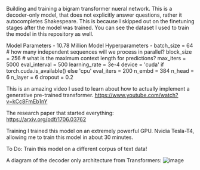 Building and training a bigram transformer nueral network. This is a decoder-only model, that does not explicitly answer questions, rather it autocompletes Shakespeare. This is because I skipped out on the finetuning stages after the model was trained. You can see the dataset I used to train the model in this repository as well.


Model Parameters - 10.78 Million
Model Hyperparameters - 
batch_size = 64 # how many independent sequences will we process in parallel?
block_size = 256 # what is the maximum context length for predictions?
max_iters = 5000
eval_interval = 500
learning_rate = 3e-4
device = 'cuda' if torch.cuda.is_available() else 'cpu'
eval_iters = 200
n_embd = 384
n_head = 6
n_layer = 6
dropout = 0.2

This is an amazing video I used to learn about how to actually implement a generative pre-trained transformer.
https://www.youtube.com/watch?v=kCc8FmEb1nY

The research paper that started everything:
https://arxiv.org/pdf/1706.03762

Training
I trained this model on an extremely powerful GPU. Nvidia Tesla-T4, allowing me to train this model in about 30 minutes. 

To Do:
Train this model on a different corpus of text data!

A diagram of the decoder only architecture from Transformers:
![image](https://github.com/user-attachments/assets/860fad93-fba3-48bd-a0f2-0c1eb979c7cd)

